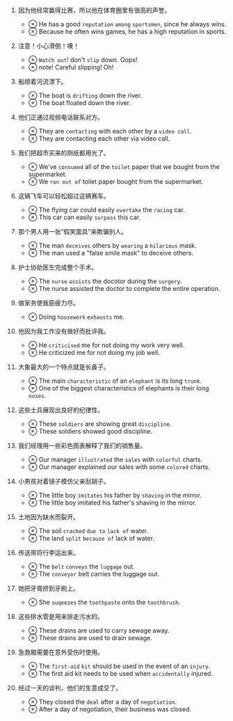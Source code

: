 1. 因为他经常赢得比赛，所以他在体育圈里有很高的声誉。
    - <span class="switch">&otimes;</span> <span class="en">He has a good `reputation` `among` `sportsmen`, since he always wins.</span>
    - <span class="switch">&otimes;</span> <span class="en">Because he often wins games, he has a high reputation in sports.</span>

2. 注意！小心滑倒！噢！
    - <span class="switch">&otimes;</span> <span class="en">`Watch out`! don't `slip` down. Oops!</span>
    - <span class="switch">&otimes;</span> <span class="en">note! Careful slipping! Oh!</span>

3. 船顺着河流漂下。
    - <span class="switch">&otimes;</span> <span class="en">The boat is `drifting` down the river.</span>
    - <span class="switch">&otimes;</span> <span class="en">The boat floated down the river.</span>

4. 他们正通过视频电话联系对方。
    - <span class="switch">&otimes;</span> <span class="en">They are `contacting` with each other by a `video call`.</span>
    - <span class="switch">&otimes;</span> <span class="en">They are contacting each other via video call.</span>

5. 我们把超市买来的厕纸都用光了。
    - <span class="switch">&otimes;</span> <span class="en">We've `consumed` all of the `toilet` paper that we bought from the supermarket.</span>
    - <span class="switch">&otimes;</span> <span class="en">We `ran out of` toilet paper bought from the supermarket.</span>

6. 这辆飞车可以轻松超过这辆赛车。
    - <span class="switch">&otimes;</span> <span class="en">The flying car could easily `overtake` the `racing` car.</span>
    - <span class="switch">&otimes;</span> <span class="en">This car can easily `surpass` this car.</span>

7. 那个男人用一张“假笑面具”来欺骗别人。
    - <span class="switch">&otimes;</span> <span class="en">The man `deceives` others by `wearing` a `hilarious` mask.</span>
    - <span class="switch">&otimes;</span> <span class="en">The man used a "false smile mask" to deceive others.</span>

8. 护士协助医生完成整个手术。
    - <span class="switch">&otimes;</span> <span class="en">The `nurse` `assists` the docotor during the `surgery`.</span>
    - <span class="switch">&otimes;</span> <span class="en">The nurse assisted the doctor to complete the entire operation.</span>

9. 做家务使我筋疲力尽。
    - <span class="switch">&otimes;</span> <span class="en">Doing `housework` `exhausts` me.</span>

10. 他因为我工作没有做好而批评我。
    - <span class="switch">&otimes;</span> <span class="en">He `criticised` me for not doing my work very well.</span>
    - <span class="switch">&otimes;</span> <span class="en">He criticized me for not doing my job well.</span>

11. 大象最大的一个特点就是长鼻子。
    - <span class="switch">&otimes;</span> <span class="en">The main `characteristic` of an `elephant` is its long `trunk`.</span>
    - <span class="switch">&otimes;</span> <span class="en">One of the biggest characteristics of elephants is their long `noses`.</span>

12. 这些士兵展现出良好的纪律性。
    - <span class="switch">&otimes;</span> <span class="en">These `soldiers` are showing great `discipline`.</span>
    - <span class="switch">&otimes;</span> <span class="en">These soldiers showed good discipline.</span>

13. 我们经理用一些彩色图表解释了我们的销售量。
    - <span class="switch">&otimes;</span> <span class="en">Our manager `illustrated` the `sales` with `colorful` charts.</span>
    - <span class="switch">&otimes;</span> <span class="en">Our manager explained our sales with some `colored` charts.</span>

14. 小男孩对着镜子模仿父亲刮胡子。
    - <span class="switch">&otimes;</span> <span class="en">The little boy `imitates` his father by `shaving` in the mirror.</span>
    - <span class="switch">&otimes;</span> <span class="en">The little boy imitated his father's shaving in the mirror.</span>

15. 土地因为缺水而裂开。
    - <span class="switch">&otimes;</span> <span class="en">The soil `cracked` `due to` `lack of` water.</span>
    - <span class="switch">&otimes;</span> <span class="en">The land `split` `because of` lack of water.</span>

16. 传送带将行李运出来。
    - <span class="switch">&otimes;</span> <span class="en">The `belt` `conveys` the `luggage` out.</span>
    - <span class="switch">&otimes;</span> <span class="en">The `conveyor` belt carries the luggage out.</span>

17. 她把牙膏挤到牙刷上。
    - <span class="switch">&otimes;</span> <span class="en">She `suqeezes` the `toothpaste` onto the `toothbrush`.</span>

18. 这些排水管是用来排走污水的。
    - <span class="switch">&otimes;</span> <span class="en">These drains are used to carry sewage away.</span>
    - <span class="switch">&otimes;</span> <span class="en">These drains are used to drain sewage.</span>

19. 急救箱需要在意外受伤时使用。
    - <span class="switch">&otimes;</span> <span class="en">The `first-aid` `kit` should be used in the event of an `injury`.</span>
    - <span class="switch">&otimes;</span> <span class="en">The first aid kit needs to be used when `accidentally` injured.</span>

20. 经过一天的谈判，他们的生意成交了。
    - <span class="switch">&otimes;</span> <span class="en">They closed the `deal` after a day of `negotiation`.</span>
    - <span class="switch">&otimes;</span> <span class="en">After a day of negotiation, their business was closed.</span>

<script>
$('span.switch').on( 'click', function() {
    var that = $(this).next('span');
    if ( that.is(":visible") ) {
        that.hide();
    } else {
        that.show();
    }
} );
$('span.en').each( function(i, e) {
   $(this).hide();
} );
</script>
